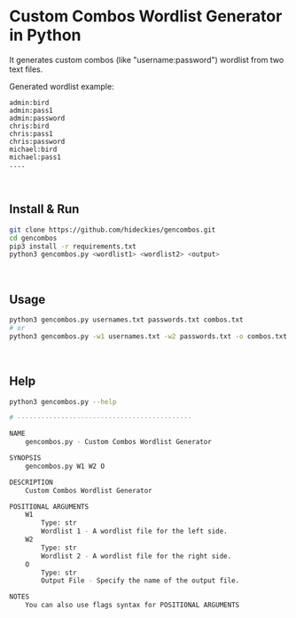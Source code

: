 # Custom Combos Wordlist Generator in Python

It generates custom combos (like "username:password") wordlist from two text files.  

Generated wordlist example:

```
admin:bird
admin:pass1
admin:password
chris:bird
chris:pass1
chris:password
michael:bird
michael:pass1
....
```

<br />

## Install & Run

```sh
git clone https://github.com/hideckies/gencombos.git
cd gencombos
pip3 install -r requirements.txt
python3 gencombos.py <wordlist1> <wordlist2> <output>
```

<br />

## Usage

```sh
python3 gencombos.py usernames.txt passwords.txt combos.txt
# or
python3 gencombos.py -w1 usernames.txt -w2 passwords.txt -o combos.txt
```

<br />

## Help

```sh
python3 gencombos.py --help

# --------------------------------------------

NAME
    gencombos.py - Custom Combos Wordlist Generator

SYNOPSIS
    gencombos.py W1 W2 O

DESCRIPTION
    Custom Combos Wordlist Generator

POSITIONAL ARGUMENTS
    W1
        Type: str
        Wordlist 1 - A wordlist file for the left side.
    W2
        Type: str
        Wordlist 2 - A wordlist file for the right side.
    O
        Type: str
        Output File - Specify the name of the output file.

NOTES
    You can also use flags syntax for POSITIONAL ARGUMENTS
```

<br />